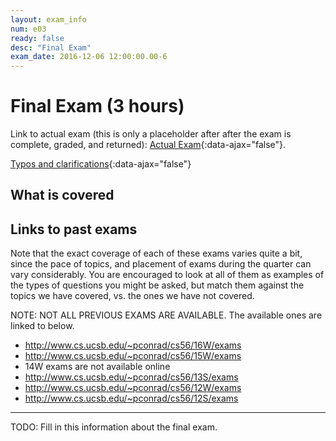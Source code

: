 ```yaml
---
layout: exam_info
num: e03
ready: false
desc: "Final Exam"
exam_date: 2016-12-06 12:00:00.00-6
---
```



# Final Exam (3 hours)

Link to actual exam (this is only a placeholder after after the exam is complete, graded,
and returned): [Actual Exam](cs56_f16_e03/){:data-ajax="false"}.

[Typos and clarifications](typos){:data-ajax="false"}


## What is covered

## Links to past exams

Note that the exact coverage of each of these exams varies quite a bit, since the pace of topics, and placement of exams during the quarter can vary considerably.  You are encouraged to look at all of them as examples of the types of questions you might be asked, but
match them against the topics we have covered, vs. the ones we have not covered.

NOTE: NOT ALL PREVIOUS EXAMS ARE AVAILABLE.    The available ones are linked to below.

* <http://www.cs.ucsb.edu/~pconrad/cs56/16W/exams> 
* <http://www.cs.ucsb.edu/~pconrad/cs56/15W/exams>
* 14W exams are not available online
* <http://www.cs.ucsb.edu/~pconrad/cs56/13S/exams>
* <http://www.cs.ucsb.edu/~pconrad/cs56/12W/exams>
* <http://www.cs.ucsb.edu/~pconrad/cs56/12S/exams>


---

<div style="display:none;">  http://ucsb-cs56-m16.github.io/exam/e01 </div>

TODO: Fill in this information about the final exam.
